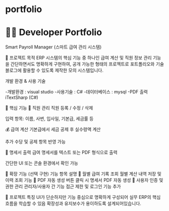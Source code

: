 # portfolio
# 🧑‍💻 Developer Portfolio
Smart Payroll Manager (스마트 급여 관리 시스템)

🎯 프로젝트 목적
ERP 시스템의 핵심 기능 중 하나인 급여 계산 및 직원 정보 관리 기능을 간단하면서도 명확하게 구현하여,
공개 가능한 형태의 프로젝트로 포트폴리오와 기술 블로그에 활용할 수 있도록 제작한 모의 시스템입니다.

개발 환경 & 사용 기술

-개발환경 :  visual studio
-사용기술 :  C#
-데이터베이스 : mysql
-PDF 출력	iTextSharp (C#)

🧩 핵심 기능
👥 직원 관리
직원 등록 / 수정 / 삭제

입력 항목: 이름, 사번, 입사일, 기본급, 세금률 등

💰 급여 계산
기본급에서 세금 공제 후 실수령액 계산

추가 수당 및 공제 항목 반영 가능

🧾 명세서 출력
급여 명세서를 텍스트 또는 PDF 형식으로 출력

간단한 UI 또는 콘솔 환경에서 확인 가능

🌱 확장 기능 (선택 구현)
기능 항목	설명
📅 월별 급여 기록 조회	월별 계산 내역 저장 및 이력 조회 기능
🧾 PDF 자동 생성	버튼 클릭 시 명세서 PDF 자동 생성
🔐 사용자 인증 및 권한 관리	관리자/사용자 간 기능 접근 제한 및 로그인 기능 추가

📌 프로젝트 특징
UI가 단순하지만 기능 중심으로 명확하게 구성되어 실무 ERP의 핵심 흐름을 학습할 수 있음
확장성과 유지보수가 용이하도록 설계되어있습니다.